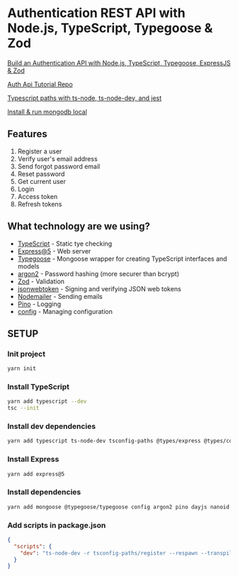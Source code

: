# Authentication REST API with Node.js, TypeScript, Typegoose & Zod

[Build an Authentication API with Node.js, TypeScript, Typegoose, ExpressJS & Zod](https://youtu.be/qylGaki0JhY?si=JGKvUCQMk8CNekS2)

[Auth Api Tutorial Repo](https://github.com/TomDoesTech/auth-api-tutorial)

[Typescript paths with ts-node, ts-node-dev, and jest](https://medium.com/@fmoessle/typescript-paths-with-ts-node-ts-node-dev-and-jest-671deacf6428)

[Install & run mongodb local](https://www.mongodb.com/docs/manual/tutorial/install-mongodb-on-os-x/#run-mongodb-community-edition)

## Features

1. Register a user
2. Verify user's email address
3. Send forgot password email
4. Reset password
5. Get current user
6. Login
7. Access token
8. Refresh tokens

## What technology are we using?

- [TypeScript](https://www.typescriptlang.org/) - Static tye checking
- [Express@5](https://expressjs.com/en/5x/api.html) - Web server
- [Typegoose](https://typegoose.github.io/typegoose/) - Mongoose wrapper for creating TypeScript interfaces and models
- [argon2](https://github.com/ranisalt/node-argon2#readme) - Password hashing (more securer than bcrypt)
- [Zod](https://github.com/colinhacks/zod) - Validation
- [jsonwebtoken](https://github.com/auth0/node-jsonwebtoken) - Signing and verifying JSON web tokens
- [Nodemailer](https://nodemailer.com/about/) - Sending emails
- [Pino](https://github.com/pinojs/pino) - Logging
- [config](https://github.com/lorenwest/node-config) - Managing configuration

## SETUP

### Init project

```bash
yarn init
```

### Install TypeScript

```bash
yarn add typescript --dev
tsc --init
```

### Install dev dependencies

```bash
yarn add typescript ts-node-dev tsconfig-paths @types/express @types/config pino-pretty @types/nodemailer @types/lodash @types/jsonwebtoken -D
```

### Install Express

```bash
yarn add express@5
```

### Install dependencies

```bash
yarn add mongoose @typegoose/typegoose config argon2 pino dayjs nanoid nodemailer lodash jsonwebtoken dotenv zod
```

### Add scripts in package.json

```json
{
  "scripts": {
    "dev": "ts-node-dev -r tsconfig-paths/register --respawn --transpile-only src/app.ts"
  }
}
```
